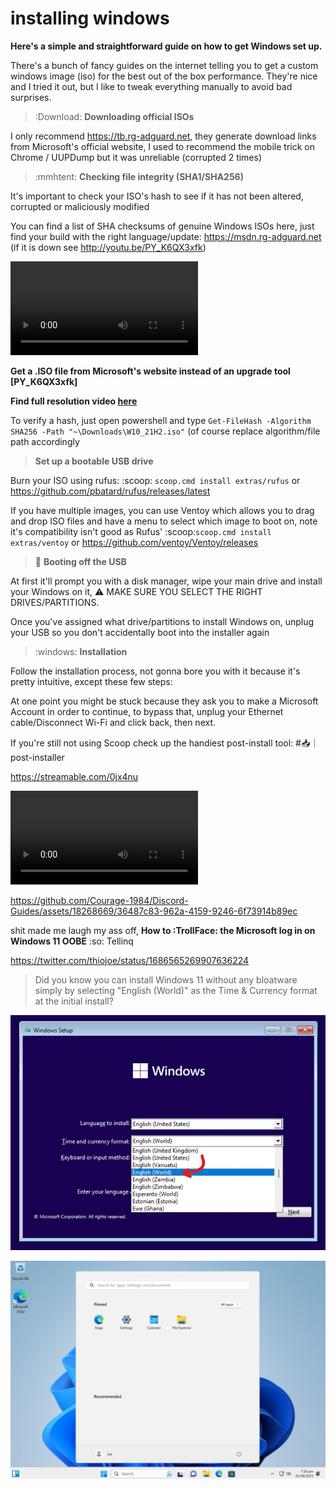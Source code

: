 # installing windows

**Here's a simple and straightforward guide on how to get Windows set up.**

There's a bunch of fancy guides on the internet telling you to get a custom windows image (iso) for the best out of the box performance.
They're nice and I tried it out, but I like to tweak everything manually to avoid bad surprises.

> :Download: **Downloading official ISOs**

I only recommend <https://tb.rg-adguard.net>, they generate download links from Microsoft's official website, I used to recommend the mobile trick on Chrome / UUPDump but it was unreliable (corrupted 2 times)

> :mmhtent: **Checking file integrity (SHA1/SHA256)**

It's important to check your ISO's hash to see if it has not been altered, corrupted or maliciously modified

You can find a list of SHA checksums of genuine Windows ISOs here, just find your build with the right language/update: <https://msdn.rg-adguard.net> (if it is down see <http://youtu.be/PY_K6QX3xfk>)

![](./videos/Get%20a%20.ISO%20file%20from%20Microsoft's%20website%20instead%20of%20an%20upgrade%20tool.mp4)

**Get a .ISO file from Microsoft's website instead of an upgrade tool [PY_K6QX3xfk]**



**Find full resolution video [here]()**


To verify a hash, just open powershell and type `Get-FileHash -Algorithm SHA256 -Path "~\Downloads\W10_21H2.iso"` (of course replace algorithm/file path accordingly

> **Set up a bootable USB drive**

Burn your ISO using rufus: :scoop: `scoop.cmd install extras/rufus` or <https://github.com/pbatard/rufus/releases/latest>

If you have multiple images, you can use Ventoy which allows you to drag and drop ISO files and have a menu to select which image to boot on, note it's compatibility isn't good as Rufus' 
:scoop:`scoop.cmd install extras/ventoy` or <https://github.com/ventoy/Ventoy/releases>


> 🚀 **Booting off the USB**

At first it'll prompt you with a disk manager, wipe your main drive and install your Windows on it, ⚠️  MAKE SURE YOU SELECT THE RIGHT DRIVES/PARTITIONS.

Once you've assigned what drive/partitions to install Windows on, unplug your USB so you don't accidentally boot into the installer again

> :windows: **Installation**

Follow the installation process, not gonna bore you with it because it's pretty intuitive, except these few steps:


At one point you might be stuck because they ask you to make a Microsoft Account in order to continue, to bypass that, unplug your Ethernet cable/Disconnect Wi-Fi and click back, then next.


If you're still not using Scoop check up the handiest post-install tool: #📥｜post-installer

https://streamable.com/0jx4nu

![](./videos/Streamablevideo0jx4nu.mp4)



https://github.com/Courage-1984/Discord-Guides/assets/18268669/36487c83-962a-4159-9246-6f73914b89ec



shit made me laugh my ass off, **How to :TrollFace:  the Microsoft log in on Windows 11 OOBE**
:so: Tellinq

https://twitter.com/thiojoe/status/1686565269907636224

> Did you know you can install Windows 11 without any bloatware simply by selecting "English (World)" as the Time & Currency format at the initial install?

![](./images/F2fiFNdbkAAP6rU.jpg)

![](./images/F2fiGIPa8AArcFT.jpg)

